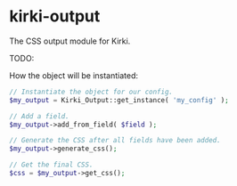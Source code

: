 # kirki-output

The CSS output module for Kirki.

TODO:

How the object will be instantiated:

```php
// Instantiate the object for our config.
$my_output = Kirki_Output::get_instance( 'my_config' );

// Add a field.
$my_output->add_from_field( $field );

// Generate the CSS after all fields have been added.
$my_output->generate_css();

// Get the final CSS.
$css = $my_output->get_css();
```
